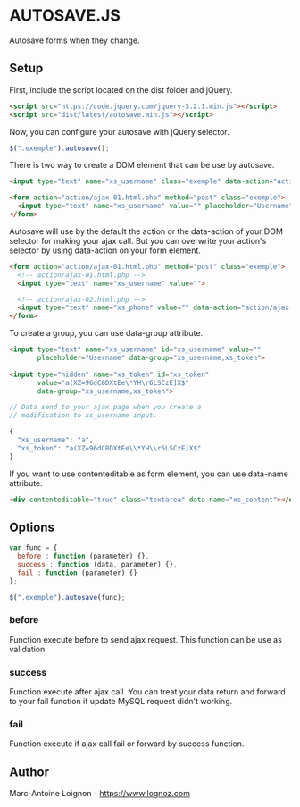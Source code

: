 # AUTOSAVE.JS
Autosave forms when they change.

## Setup
First, include the script located on the dist folder and jQuery.
```html
<script src="https://code.jquery.com/jquery-3.2.1.min.js"></script>
<script src="dist/latest/autosave.min.js"></script>
```

Now, you can configure your autosave with jQuery selector. 
```js
$(".exemple").autosave();
```
There is two way to create a DOM element that can be use by autosave.
```html
<input type="text" name="xs_username" class="exemple" data-action="action/ajax-01.html.php" >

<form action="action/ajax-01.html.php" method="post" class="exemple">
  <input type="text" name="xs_username" value="" placeholder="Username">
</form>
```

Autosave will use by the default the action or the data-action of your DOM selector for making your ajax call. But you can overwrite your action's selector by using data-action on your form element.
```html
<form action="action/ajax-01.html.php" method="post" class="exemple">
  <!-- action/ajax-01.html.php -->
  <input type="text" name="xs_username" value="">

  <!-- action/ajax-02.html.php -->
  <input type="text" name="xs_phone" value="" data-action="action/ajax-02.html.php">
</form>
```

To create a group, you can use data-group attribute.
```html
<input type="text" name="xs_username" id="xs_username" value=""
       placeholder="Username" data-group="xs_username,xs_token">
         
<input type="hidden" name="xs_token" id="xs_token"
       value="a(XZ=96dC8DXtEe\*YH\r6LSCzE]X$"
       data-group="xs_username,xs_token">
```

```js
// Data send to your ajax page when you create a 
// modification to xs_username input.

{
  "xs_username": "a",
  "xs_token": "a(XZ=96dC8DXtEe\\*YH\\r6LSCzE]X$"
}
```

If you want to use contenteditable as form element, you can use data-name attribute. 
```html
<div contenteditable="true" class="textarea" data-name="xs_content"></div>
```

## Options

```js
var func = {
  before : function (parameter) {},
  success : function (data, parameter) {},
  fail : function (parameter) {}
};

$(".exemple").autosave(func);
```

### before
Function execute before to send ajax request. This function can be use as validation.

### success
Function execute after ajax call. You can treat your data return and forward to your fail function if update MySQL request didn't working.

### fail
Function execute if ajax call fail or forward by success function.

## Author
Marc-Antoine Loignon - <https://www.lognoz.com>
